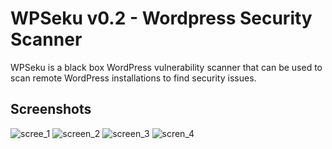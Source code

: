 # WPSeku v0.2 - Wordpress Security Scanner

WPSeku is a black box WordPress vulnerability scanner that can be used to scan remote WordPress installations to find security issues.

## Screenshots
![scree_1](https://camo.githubusercontent.com/94a35dde931688c8b46be91ee6264e506821c1d4/687474703a2f2f692e696d6775722e636f6d2f367458775641382e706e67)
![screen_2](http://i.imgur.com/ADX2BCq.png)
![screen_3](http://i.imgur.com/ECdPagv.png)
![scren_4](http://i.imgur.com/R129322.png)
